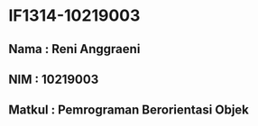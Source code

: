 # IF1314-10219003

## Nama : Reni Anggraeni

## NIM  : 10219003

## Matkul : Pemrograman Berorientasi Objek
